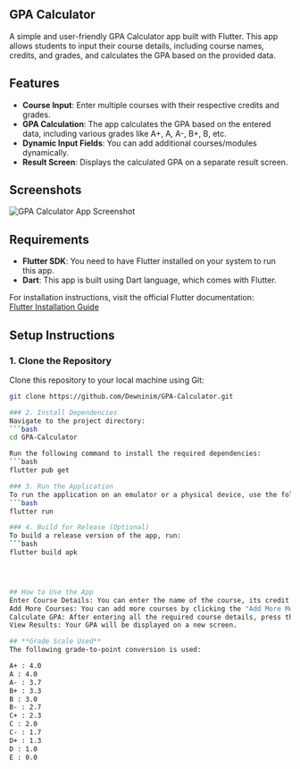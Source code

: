 ## GPA Calculator

A simple and user-friendly GPA Calculator app built with Flutter. This app allows students to input their course details, including course names, credits, and grades, and calculates the GPA based on the provided data.

## Features

- **Course Input**: Enter multiple courses with their respective credits and grades.
- **GPA Calculation**: The app calculates the GPA based on the entered data, including various grades like A+, A, A-, B+, B, etc.
- **Dynamic Input Fields**: You can add additional courses/modules dynamically.
- **Result Screen**: Displays the calculated GPA on a separate result screen.

## Screenshots

![GPA Calculator App Screenshot](assets/screenshots/gpa_calculator_app.png)

## Requirements

- **Flutter SDK**: You need to have Flutter installed on your system to run this app. 
- **Dart**: This app is built using Dart language, which comes with Flutter.

For installation instructions, visit the official Flutter documentation:  
[Flutter Installation Guide](https://flutter.dev/docs/get-started/install)

## Setup Instructions

### 1. Clone the Repository
Clone this repository to your local machine using Git:

```bash
git clone https://github.com/Dewninim/GPA-Calculator.git

### 2. Install Dependencies
Navigate to the project directory:
```bash
cd GPA-Calculator

Run the following command to install the required dependencies:
```bash
flutter pub get

### 3. Run the Application
To run the application on an emulator or a physical device, use the following command:
```bash
flutter run

### 4. Build for Release (Optional)
To build a release version of the app, run:
```bash
flutter build apk




## How to Use the App
Enter Course Details: You can enter the name of the course, its credit value, and the grade you received.
Add More Courses: You can add more courses by clicking the "Add More Modules" button.
Calculate GPA: After entering all the required course details, press the "Calculate" button to compute your GPA.
View Results: Your GPA will be displayed on a new screen.

## **Grade Scale Used**
The following grade-to-point conversion is used:

A+ : 4.0
A : 4.0
A- : 3.7
B+ : 3.3
B : 3.0
B- : 2.7
C+ : 2.3
C : 2.0
C- : 1.7
D+ : 1.3
D : 1.0
E : 0.0
